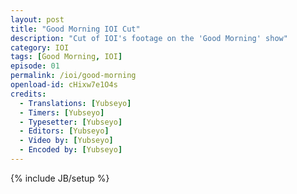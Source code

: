 ```yaml
---
layout: post
title: "Good Morning IOI Cut"
description: "Cut of IOI's footage on the 'Good Morning' show"
category: IOI
tags: [Good Morning, IOI]
episode: 01
permalink: /ioi/good-morning
openload-id: cHixw7e1O4s
credits:
  - Translations: [Yubseyo]
  - Timers: [Yubseyo]
  - Typesetter: [Yubseyo]
  - Editors: [Yubseyo]
  - Video by: [Yubseyo]
  - Encoded by: [Yubseyo]
---
```

{% include JB/setup %}
